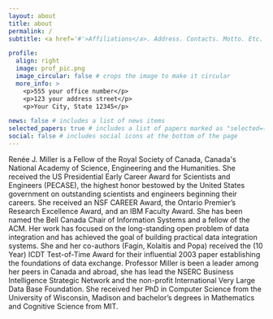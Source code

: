 ```yaml
---
layout: about
title: about
permalink: /
subtitle: <a href='#'>Affiliations</a>. Address. Contacts. Motto. Etc.

profile:
  align: right
  image: prof_pic.png
  image_circular: false # crops the image to make it circular
  more_info: >
    <p>555 your office number</p>
    <p>123 your address street</p>
    <p>Your City, State 12345</p>

news: false # includes a list of news items
selected_papers: true # includes a list of papers marked as "selected={true}"
social: false # includes social icons at the bottom of the page
---
```


Ren&eacute;e J. Miller is a Fellow of the Royal Society of Canada,
Canada's National Academy of Science, Engineering and the Humanities.
She received the US Presidential Early Career Award for Scientists and
Engineers (PECASE), the highest honor bestowed by the United States
government on outstanding scientists and engineers beginning their
careers. She received an NSF CAREER Award, the Ontario Premier’s
Research Excellence Award, and an IBM Faculty Award.  She has been
named the Bell Canada Chair of Information Systems and a fellow of the
ACM. Her work has focused on the long-standing open problem of data
integration and has achieved the goal of building practical data
integration systems.  She and her co-authors (Fagin, Kolaitis and
Popa) received the (10 Year) ICDT Test-of-Time Award for their
influential 2003 paper establishing the foundations of data exchange.
Professor Miller is been a leader among her peers in Canada and
abroad, she has lead the NSERC Business Intelligence Strategic Network
and the non-profit International Very Large Data Base Foundation. She
received her PhD in Computer Science from the University of Wisconsin,
Madison and bachelor’s degrees in Mathematics and Cognitive Science
from MIT.